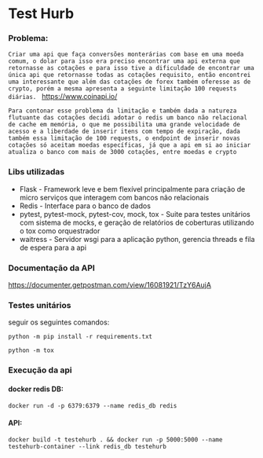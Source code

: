 # **Test Hurb**

### Problema:


`Criar uma api que faça conversões monterárias com base em uma moeda comum, o dolar para isso
era preciso encontrar uma api externa que retornasse as cotações e para isso tive a dificuldade de encontrar uma única
api que retornasse todas as cotações requisito, então encontrei uma interessante que além das cotações de forex também
oferesse as de crypto, porém a mesma apresenta a seguinte limitação 100 requests diárias.
`
<https://www.coinapi.io/>

`Para contonar esse problema da limitação e também dada a natureza flutuante das cotações decidi adotar o redis um banco
não relacional de cache em memória, o que me possibilita uma grande velocidade de acesso e a liberdade de inserir itens
com tempo de expiração, dada também essa limitação de 100 requests, o endpoint de inserir novas cotações só aceitam
moedas específicas, já que a api em si ao iniciar atualiza o banco com mais de 3000 cotações, entre moedas e crypto`

### Libs utilizadas

* Flask - Framework leve e bem flexível principalmente para criação de micro serviços que interagem com bancos não relacionais
* Redis - Interface para o banco de dados
* pytest, pytest-mock, pytest-cov, mock, tox - Suite para testes unitários com sistema de mocks, e geração de relatórios de coberturas utilizando o tox como orquestrador
* waitress - Servidor wsgi para a aplicação python, gerencia threads e fila de espera para a api

### Documentação da API

<https://documenter.getpostman.com/view/16081921/TzY6AujA>

### Testes unitários
seguir os seguintes comandos:

`python -m pip install -r requirements.txt`

`python -m tox`

### Execução da api
#### docker redis DB:
`docker run -d -p 6379:6379 --name redis_db redis`
#### API:
`docker build -t testehurb . && docker run -p 5000:5000 --name testehurb-container --link redis_db testehurb`
